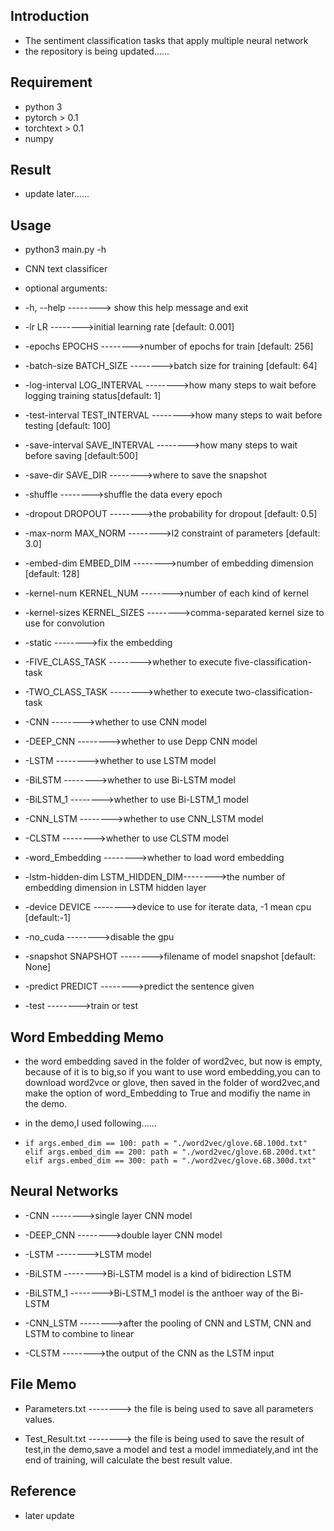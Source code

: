 ## Introduction
* The sentiment classification tasks that apply multiple neural network
* the repository is being updated......
## Requirement
* python 3
* pytorch > 0.1
* torchtext > 0.1
* numpy

## Result
* update later......

## Usage


- python3 main.py -h

- CNN text classificer

- optional arguments:
 

-  -h, --help            -------->  show this help message and exit

-  -lr LR                -------->initial learning rate [default: 0.001]

-  -epochs EPOCHS        -------->number of epochs for train [default: 256]

-  -batch-size BATCH_SIZE -------->batch size for training [default: 64]

-  -log-interval LOG_INTERVAL -------->how many steps to wait before logging training status[default: 1]

-  -test-interval TEST_INTERVAL -------->how many steps to wait before testing [default: 100]

-  -save-interval SAVE_INTERVAL -------->how many steps to wait before saving [default:500]

-  -save-dir SAVE_DIR    -------->where to save the snapshot

-  -shuffle              -------->shuffle the data every epoch

-  -dropout DROPOUT      -------->the probability for dropout [default: 0.5]

-  -max-norm MAX_NORM    -------->l2 constraint of parameters [default: 3.0]

-  -embed-dim EMBED_DIM  -------->number of embedding dimension [default: 128]

-  -kernel-num KERNEL_NUM -------->number of each kind of kernel

-  -kernel-sizes KERNEL_SIZES  -------->comma-separated kernel size to use for convolution
  
-  -static               -------->fix the embedding
  
-  -FIVE_CLASS_TASK      -------->whether to execute five-classification-task
 
-  -TWO_CLASS_TASK       -------->whether to execute two-classification-task
  
-  -CNN                  -------->whether to use CNN model
  
-  -DEEP_CNN             -------->whether to use Depp CNN model 

-  -LSTM                 -------->whether to use LSTM model
  
-  -BiLSTM               -------->whether to use Bi-LSTM model
 
-  -BiLSTM_1             -------->whether to use Bi-LSTM_1 model
 
-  -CNN_LSTM             -------->whether to use CNN_LSTM model
  
-  -CLSTM                -------->whether to use CLSTM model  
 
-  -word_Embedding       -------->whether to load word embedding
  
-  -lstm-hidden-dim LSTM_HIDDEN_DIM-------->the number of embedding dimension in LSTM hidden layer
  
-  -device DEVICE        -------->device to use for iterate data, -1 mean cpu [default:-1]
 
-  -no_cuda              -------->disable the gpu
  
-  -snapshot SNAPSHOT    -------->filename of model snapshot [default: None]
 
-  -predict PREDICT      -------->predict the sentence given
 
-  -test                 -------->train or test

## Word Embedding Memo 
- the word embedding saved in the folder of word2vec, but now is empty, because of it is to big,so if you want to use word embedding,you can to download word2vce or glove, then saved in the folder of word2vec,and make the option of word_Embedding to True and modifiy the name in the demo.

- in the demo,I used following......
   

-  `if args.embed_dim == 100:
        path = "./word2vec/glove.6B.100d.txt"
    elif args.embed_dim == 200:
        path = "./word2vec/glove.6B.200d.txt"
    elif args.embed_dim == 300:
        path = "./word2vec/glove.6B.300d.txt"`


## Neural Networks 
-  -CNN                  -------->single layer CNN model
  
-  -DEEP_CNN             -------->double layer CNN model 

-  -LSTM                 -------->LSTM model
  
-  -BiLSTM               -------->Bi-LSTM model is a kind of bidirection LSTM
 
-  -BiLSTM_1             -------->Bi-LSTM_1 model is the anthoer way of the Bi-LSTM
 
-  -CNN_LSTM             -------->after the pooling of CNN and LSTM, CNN and LSTM to combine to linear
  
-  -CLSTM                -------->the output of the CNN as the LSTM input 


## File Memo
- Parameters.txt  --------> the file is being used to save all parameters values.

- Test_Result.txt --------> the file is being used to save the result of test,in the demo,save a model and test a model immediately,and int the end of training, will calculate the best result value.
## Reference 

- later update

